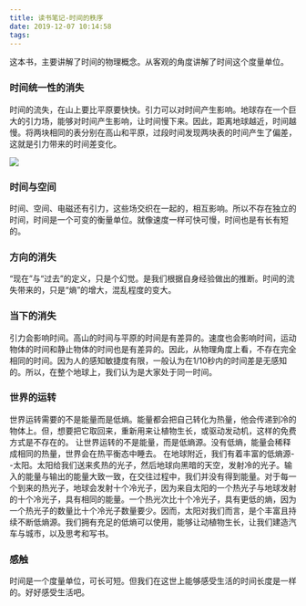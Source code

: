 ```yaml
---
title: 读书笔记-时间的秩序
date: 2019-12-07 10:14:58
tags:
---
```


这本书，主要讲解了时间的物理概念。从客观的角度讲解了时间这个度量单位。

### 时间统一性的消失
时间的流失，在山上要比平原要快快。引力可以对时间产生影响。地球存在一个巨大的引力场，能够对时间产生影响，让时间慢下来。因此，距离地球越近，时间越慢。将两块相同的表分别在高山和平原，过段时间发现两块表的时间产生了偏差，这就是引力带来的时间差变化。

![](/image/time_order_1.png)

### 时间与空间

时间、空间、电磁还有引力，这些场交织在一起的，相互影响。所以不存在独立的时间，时间是一个可变的衡量单位。就像速度一样可快可慢，时间也是有长有短的。

### 方向的消失

“现在”与“过去”的定义，只是个幻觉。是我们根据自身经验做出的推断。时间的流失带来的，只是“熵”的增大，混乱程度的变大。

### 当下的消失

引力会影响时间。高山的时间与平原的时间是有差异的。速度也会影响时间，运动物体的时间和静止物体的时间也是有差异的。因此，从物理角度上看，不存在完全相同的时间。因为人的感知敏捷度有限，一般认为在1/10秒内的时间差是无感知的。所以，在整个地球上，我们认为是大家处于同一时间。

### 世界的运转

世界运转需要的不是能量而是低熵。能量都会把自己转化为热量，他会传递到冷的物体上。但，想要把它取回来，重新用来让植物生长，或驱动发动机，这样的免费方式是不存在的。
让世界运转的不是能量，而是低熵源。没有低熵，能量会稀释成相同的热量，世界会在热平衡态中睡去。
在地球附近，我们有着丰富的低熵源--太阳。太阳给我们送来炙热的光子，然后地球向黑暗的天空，发射冷的光子。输入的能量与输出的能量大致一致，在交往过程中，我们并没有得到能量。对于每一个到来的热光子，地球会发射十个冷光子，因为来自太阳的一个热光子与地球发射的十个冷光子，具有相同的能量。一个热光次比十个冷光子，具有更低的熵，因为一个热光子的数量比十个冷光子数量要少。因而，太阳对我们而言，是个丰富且持续不断低熵源。我们拥有充足的低熵可以使用，能够让动植物生长，让我们建造汽车与城市，以及思考和写书。

### 感触

时间是一个度量单位，可长可短。但我们在这世上能够感受生活的时间长度是一样的。好好感受生活吧。
